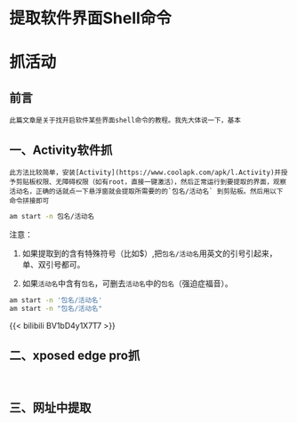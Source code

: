 # 提取软件界面Shell命令




<!--more-->

# 抓活动

## 前言

	此篇文章是关于找开启软件某些界面shell命令的教程。我先大体说一下，基本

## 一、Activity软件抓

	此方法比较简单，安装[Activity](https://www.coolapk.com/apk/l.Activity)并授予剪贴板权限、无障碍权限（如有root，直接一键激活），然后正常运行到要提取的界面，观察活动名，正确的话就点一下悬浮窗就会提取所需要的的`包名/活动名` 到剪贴板。然后用以下命令拼接即可

```bash
am start -n 包名/活动名
```

注意：

1. 如果提取到的含有特殊符号（比如$）,把`包名/活动名`用英文的引号引起来，单、双引号都可。

2. 如果`活动名`中含有`包名`，可删去`活动名`中的`包名`（强迫症福音）。

```bash
am start -n '包名/活动名'
am start -n "包名/活动名"
```

{{< bilibili BV1bD4y1X7T7 >}}



## 二、xposed edge pro抓

​	

## 三、网址中提取


